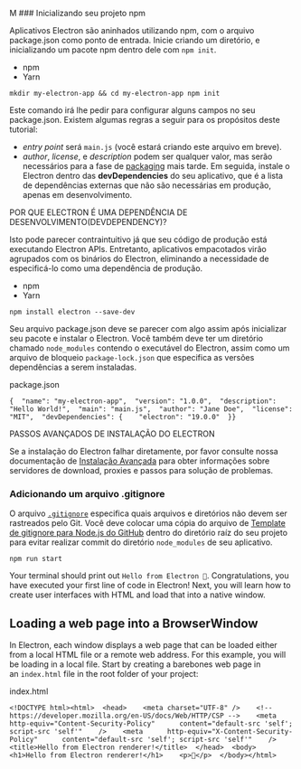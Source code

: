 M ### Inicializando seu projeto npm[​](https://www.electronjs.org/pt/docs/latest/tutorial/tutorial-first-app#inicializando-seu-projeto-npm "Link direto para o título")

Aplicativos Electron são aninhados utilizando npm, com o arquivo package.json como ponto de entrada. Inicie criando um diretório, e inicializando um pacote npm dentro dele com `npm init`.

-   npm
-   Yarn

```
mkdir my-electron-app && cd my-electron-app npm init
```

Este comando irá lhe pedir para configurar alguns campos no seu package.json. Existem algumas regras a seguir para os propósitos deste tutorial:

-   _entry point_ será `main.js` (você estará criando este arquivo em breve).
-   _author_, _license_, e _description_ podem ser qualquer valor, mas serão necessários para a fase de [packaging](https://www.electronjs.org/pt/docs/latest/tutorial/tutorial-packaging) mais tarde.
Em seguida, instale o Electron dentro das **devDependencies** do seu aplicativo, que é a lista de dependências externas que não são necessárias em produção, apenas em desenvolvimento.

POR QUE ELECTRON É UMA DEPENDÊNCIA DE DESENVOLVIMENTO(DEVDEPENDENCY)?

Isto pode parecer contraintuitivo já que seu código de produção está executando Electron APIs. Entretanto, aplicativos empacotados virão agrupados com os binários do Electron, eliminando a necessidade de especificá-lo como uma dependência de produção.

-   npm
-   Yarn

```
npm install electron --save-dev
```

Seu arquivo package.json deve se parecer com algo assim após inicializar seu pacote e instalar o Electron. Você também deve ter um diretório chamado `node_modules` contendo o executável do Electron, assim como um arquivo de bloqueio `package-lock.json` que especifica as versões dependências a serem instaladas.

package.json

```
{  "name": "my-electron-app",  "version": "1.0.0",  "description": "Hello World!",  "main": "main.js",  "author": "Jane Doe",  "license": "MIT",  "devDependencies": {    "electron": "19.0.0"  }}
```

PASSOS AVANÇADOS DE INSTALAÇÃO DO ELECTRON

Se a instalação do Electron falhar diretamente, por favor consulte nossa documentação de [Instalação Avançada](https://www.electronjs.org/pt/docs/latest/tutorial/installation) para obter informações sobre servidores de download, proxies e passos para solução de problemas.

### Adicionando um arquivo .gitignore[​](https://www.electronjs.org/pt/docs/latest/tutorial/tutorial-first-app#adicionando-um-arquivo-gitignore "Link direto para o título")

O arquivo [`.gitignore`](https://git-scm.com/docs/gitignore) especifica quais arquivos e diretórios não devem ser rastreados pelo Git. Você deve colocar uma cópia do arquivo de [Template de gitignore para Node.js do GitHub](https://github.com/github/gitignore/blob/main/Node.gitignore) dentro do diretório raíz do seu projeto para evitar realizar commit do diretório `node_modules` de seu aplicativo.

```
npm run start
```

Your terminal should print out `Hello from Electron 👋`. Congratulations, you have executed your first line of code in Electron! Next, you will learn how to create user interfaces with HTML and load that into a native window.

## Loading a web page into a BrowserWindow[​](https://www.electronjs.org/pt/docs/latest/tutorial/tutorial-first-app#loading-a-web-page-into-a-browserwindow "Link direto para o título")

In Electron, each window displays a web page that can be loaded either from a local HTML file or a remote web address. For this example, you will be loading in a local file. Start by creating a barebones web page in an `index.html` file in the root folder of your project:

index.html

```
<!DOCTYPE html><html>  <head>    <meta charset="UTF-8" />    <!-- https://developer.mozilla.org/en-US/docs/Web/HTTP/CSP -->    <meta      http-equiv="Content-Security-Policy"      content="default-src 'self'; script-src 'self'"    />    <meta      http-equiv="X-Content-Security-Policy"      content="default-src 'self'; script-src 'self'"    />    <title>Hello from Electron renderer!</title>  </head>  <body>    <h1>Hello from Electron renderer!</h1>    <p>👋</p>  </body></html>
```

